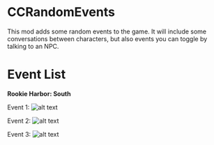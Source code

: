 # CCRandomEvents
This mod adds some random events to the game. It will include some conversations between characters, but also events you can toggle by talking to an NPC.


# Event List
**Rookie Harbor: South**

Event 1:
![alt text](https://imgur.com/Vg8p48z)

Event 2:
![alt text](https://imgur.com/H9sIqn2)

Event 3:
![alt text](https://imgur.com/oAKE6BM)
